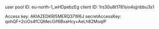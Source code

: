 user pool ID: eu-north-1_wHDpebzEg
client ID: 1rs30u8t1781sio4sjjnbbu3s1

Access key: AKIAZEDKRI5MERQ37W6J
secretAccessKey: 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